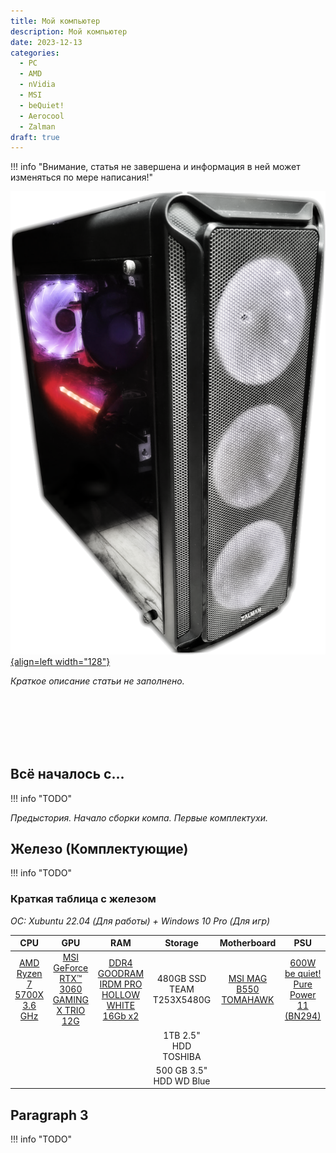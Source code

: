 ```yaml
---
title: Мой компьютер
description: Мой компьютер
date: 2023-12-13
categories:
  - PC
  - AMD
  - nVidia
  - MSI
  - beQuiet!
  - Aerocool
  - Zalman
draft: true
---
```


!!! info "Внимание, статья не завершена и информация в ней может изменяться по мере написания!"

[![Мой ПК](myPC.png "Мой ПК"){align=left width="128"}](myPC.md)

*Краткое описание статьи не заполнено.*

<br><br><br><br><br>

<!-- more -->

## Всё началось с...
!!! info "TODO"

*Предыстория. Начало сборки компа. Первые комплектухи.*

## Железо (Комплектующие)
!!! info "TODO"

### Краткая таблица с железом

*ОС: Xubuntu 22.04 (Для работы) + Windows 10 Pro (Для игр)*

|                                       **CPU**                                       |                                                             **GPU**                                                             |                                                    **RAM**                                                    |        **Storage**        |                              **Motherboard**                              |                                       **PSU**                                       |
| :---------------------------------------------------------------------------------: | :-----------------------------------------------------------------------------------------------------------------------------: | :-----------------------------------------------------------------------------------------------------------: | :-----------------------: | :-----------------------------------------------------------------------: | :---------------------------------------------------------------------------------: |
| [AMD Ryzen 7 5700X 3.6 GHz ](https://www.amd.com/en/products/cpu/amd-ryzen-7-5700x) | [MSI GeForce RTX™ 3060 GAMING X TRIO 12G](https://www.msi.com/Graphics-Card/GeForce-RTX-3060-GAMING-X-TRIO-12G#FinAirflow-href) | [DDR4 GOODRAM IRDM PRO HOLLOW WHITE 16Gb x2](https://www.goodram.com/ru/products/irdm-pro-ddr4-hollow-white/) | 480GB SSD TEAM T253X5480G | [MSI MAG B550 TOMAHAWK](https://ru.msi.com/Motherboard/MAG-B550-TOMAHAWK) | [600W be quiet! Pure Power 11 (BN294)](https://www.bequiet.com/en/powersupply/1543) |
|                                                                                     |                                                                                                                                 |                                                                                                               |   1TB 2.5" HDD TOSHIBA    |                                                                           |                                                                                     |
|                                                                                     |                                                                                                                                 |                                                                                                               |  500 GB 3.5" HDD WD Blue  |                                                                           |                                                                                     |

## Paragraph 3
!!! info "TODO"